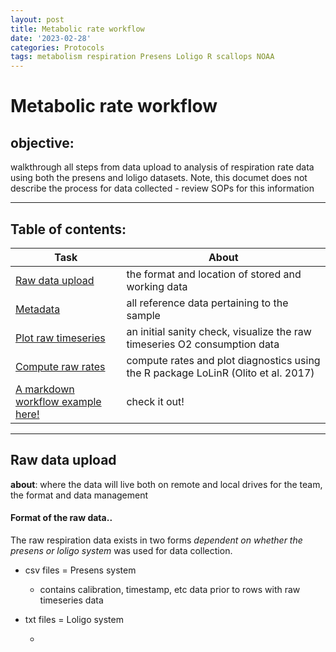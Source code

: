 ```yaml
---
layout: post
title: Metabolic rate workflow
date: '2023-02-28'
categories: Protocols
tags: metabolism respiration Presens Loligo R scallops NOAA  
---
```


# Metabolic rate workflow

## objective:
walkthrough all steps from data upload to analysis of respiration rate data using both the presens and loligo datasets. Note, this documet does not
describe the process for data collected - review SOPs for this information

----

## Table of  contents:

| Task | About |
| ---- | ---- |
| [Raw data upload](#Raw-data-upload) | the format and location of stored and working data |
| [Metadata](#Metadata) | all reference data pertaining to the sample |
| [Plot raw timeseries](#Plot-raw-timeseries) | an initial sanity check, visualize the raw timeseries O2 consumption data |
| [Compute raw rates](#Compute-raw-rates) | compute rates and plot diagnostics using the R package LoLinR (Olito et al. 2017)   |
| [A markdown workflow example here!](https://github.com/SamGurr/EAD-ASEB-Airradians_multigen_OA/blob/main/RAnalysis/Scripts/Respiration_workflow_example.pdf)| check it out! |

----

## Raw data upload

**about**: where the data will live both on remote and local drives for the team, the format and data management


#### Format of the **raw data**..

The raw respiration data exists in two forms *dependent on whether the presens or loligo system* was used for data collection.

* csv files = Presens system

	- contains calibration, timestamp, etc data prior to rows with raw timeseries data

* txt files = Loligo system

	- <title>_raw.txt == contains the calibration, experiment, and the logged timeseries raw data

	- <title>.txt = respiration file that contains sample metadata (if manually input before the start of the trial!)



#### Where is the raw data?

All data is saved in directories with the time stamp as YYYYMMDD

* **google drive** location: BayScallops 2021-2023 > 1.All DATA FILES > ( F0, F1, or F2 here1) >Respiration > file_uploads > YYYMMDD

* **remote repository (github)** location: RAnalysis > Data > Physiology > Respiration > YYYMMDD


#### Nuances between stored (google drive) and working (repository)

The upload on the google drive and the repository **are the exact same data!**
with ONE exception

File title.

Google drive (storage) = the title of the file on the respirometry laptop. This title varies dramatically depending on who
recorded respiration for that day. I decided to keep consistancy with the raw local stored data (government laptop) and the
project google drive

Repository (working data) = the title was changes to accomodate looped upload and analysis in R such as 'run_1_raw.txt'


----

## Metadata

**about**: downstream analysis is dependent on merging raw data with master metadata sheets, else the
rates we will aquire for particular channels will have no relevance to sample ID, treatment, size, etc. Here I
decribe how our metadata is structured in order to call by a unique sample identifier.


*We have two datasheets for the metadata* where the data is **input manually** for each sample!

* Why important?

- the raw data contains only  the following information: the directory, filename, channel IDs

	- directory: functions as the date YYYYMMDD

	- fileaname: we rename the file to function as run number 'run_X_raw.txt'

	- channel IDs: the raw data has numerical identifiers for column names signifying the probe channel

	- summary - the timestamp, run number, and channel are integral to assigning more metadata needed for calling sample-specific attributes such as the
whether a blank or live sample, the treatment, tank ID, size of the indivdual(s), and number of individuals

* (1) **Reference_resp_ID.csv**

- main objective of file is to *assign treatment and replicate ID to the respiration data*

- contains the timestamp as MM/DD/YYYY and all metadata to describe the sample treatment, replicate, and respiration system
(i.e. pH, tank ID, sample number, number of individuals, respiration channel, plate, run, etc.). Importantly, there is a 'Filename' column where the
exact filename of the respiration data is input (i.e. 'Run_1_.txt)

- a few important columns to expand upon
	- (a) 'Number' is a unique identifier if multiple samples were measured from the same treatment and tank replicate and on the same run, else these will be viewed as the
same individual downstream (i.e. CH2 and CH3 in Run 1 are pH 8 replicate A, Number calls them 1 and 2) 	
	- 'Filename'  column contains the renamed file name *NOT* the google drive raw title
	- Chamber_tank calls 'blanks' - further reinforced by NA in other columns (i.e. Replicate, Num_individuals, etc.)

- each column is important to merge the data correctly, as each row is unique to a respiration data point - thinking of a tree and branches, the
filename and date are the broad identifiers whereas the ph treatment, replicate, and sample number are the fine-scale identifiers on the individual level



* (2) **Reference_resp_size.csv**

- main objective of file is to *assign size data to the sample*

- contains the same unique identifiers as the reference file in #1, these must mimic one another to merge correctly!
HOWEVER the main difference is this sheet contains the sample length, dry weights, etc. for individuals measured

- Why not have this data in #1? If all respiration data was collected per individual then it is best to have this data merged
as one file with #1, however on larvae we have multiple individuals per respiration record, such that datasheet #2 contains
redundand columns with separate individual sizes

	- user can take the mean, length for example, to merge downstream to a single O2 consumption datapoint that was recorded on multiple individuals

	- Note: this size metadata does not call 'blanks'

----

## Plot raw timeseries

**about**: obtain a visual of the raw data - though we take detailed notes, there are nuanced characterics of each
respiration run and channel. Observation of these data can assist truncating and diagnostics before computing rates


SCRIPT: **Respiration_raw_plots.R**

* about the script

- data formatting and loop calls

	- loops through all YYYMMDD directories

	- calls raw data for .csv or .txt formats (either presens or loligo data).

	- converts the timestamp to minutes and seconds

	- converts units to mg/L if needed (loligo raw output in % air sat)

- plot

    - for each respiration run... output a simple ggplot titled as date_run_number and facet-wrapped by channel ID

* output

	- timeseries plots of all data by date X run

	- located in RAnalysis > Output  > Respiration  > plots_raw

**with a raw visual..**

we can make important decisions during the next step - the following script being computationally intensive
for large datasets. thus truncation of the data by intervals and/or before a cut-off is important to reduce run time.

- example 1: larval respiration rate data run overnight due to slow rates, high temporal reslution every 5 seconds. In addition to
	O2-based truncation (only >0 a.s. to avoid confounding effects ofhypoxia on metabolism) we can view the dataset to truncate
	in intervals or before a specific timepoint (< 3 hours for example)

- example 2: we have fast rates with adults in which we stopped and reoxygenated containers at 30 minutes of record, however
	the system was run through lunch before taken down. In this case the majority of the record contains non-critical data and we can
	truncate < 30 minutes to reduce run time

----

## Compute raw rates

**about**: calculate raw rates of oxygen conumption by time using the LoLinR package (Olito et al. 2017)

SCRIPT: **Respiration_LoLin.R**

* about the script

- data formatting and loop calls (*same as 'Respiration_raw_plots.R'*)

	- loops through all YYYMMDD directories

	- calls raw data for .csv or .txt formats (either presens or loligo data).

	- converts the timestamp to minutes and seconds

	- converts units to mg/L if needed (loligo raw output in % air sat)

	- **truncates data** based on (1) visual diagnostics of from the raw plots (2) by 15 second intervals for to narrow
	the resolution and resolve slow run time

- compute raw rates

	- loop the respiration file by channel (looped priors for by date and by run) to compute a raw respiration rate in **mg O2 per minute**

		- note: a good data point is a negative value for O2 cosumed per unit time!

	- **about** LoLinR runs a multitutde of regressions to estimate monotonic rates from time-series data in a statistically robust and reproducible fashion.
	In relation to historical respiration data, use of this tool is a non-bias and reproducible alterantive avoiding the putative biases
	in estimate rates by eye (in excel for example)

	- the output rate is the slope of the regression with te highest freqency of occurnace

- plot diagnotics for each data point

	- LoLinR outputs a regression and density plot with vertical designations for the reported slope (i.e. rate)
